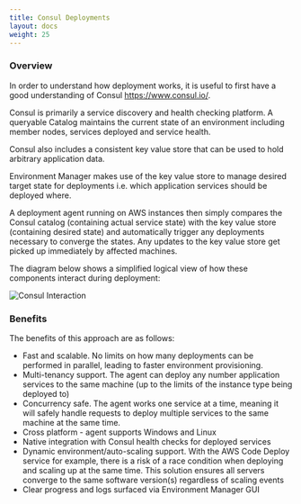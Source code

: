 ```yaml
---
title: Consul Deployments
layout: docs
weight: 25
---
```


### Overview

In order to understand how deployment works, it is useful to first have a good understanding of Consul <https://www.consul.io/>.

Consul is primarily a service discovery and health checking platform. A queryable Catalog maintains the current state of an environment including member nodes, services deployed and service health.

Consul also includes a consistent key value store that can be used to hold arbitrary application data.

Environment Manager makes use of the key value store to manage desired target state for deployments i.e. which application services should be deployed where.

A deployment agent running on AWS instances then simply compares the Consul catalog (containing actual service state) with the key value store (containing desired state) and automatically trigger any deployments necessary to converge the states. Any updates to the key value store get picked up immediately by affected machines.

The diagram below shows a simplified logical view of how these components interact during deployment: 

![Consul Interaction](/environment-manager/assets/images/consul.png)

### Benefits

The benefits of this approach are as follows:

-	Fast and scalable. No limits on how many deployments can be performed in parallel, leading to faster environment provisioning.
-	Multi-tenancy support. The agent can deploy any number application services to the same machine (up to the limits of the instance type being deployed to)
-	Concurrency safe. The agent works one service at a time, meaning it will safely handle requests to deploy multiple services to the same machine at the same time.
-	Cross platform - agent supports Windows and Linux 
-	Native integration with Consul health checks for deployed services
-	Dynamic environment/auto-scaling support. With the AWS Code Deploy service for example, there is a risk of a race condition when deploying and scaling up at the same time. This solution ensures all servers converge to the same software version(s) regardless of scaling events
-	Clear progress and logs surfaced via Environment Manager GUI